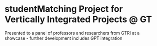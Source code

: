 ﻿# studentMatching Project for Vertically Integrated Projects @ GT

Presented to a panel of professors and researchers from GTRI at a showcase - further development includes GPT integration
